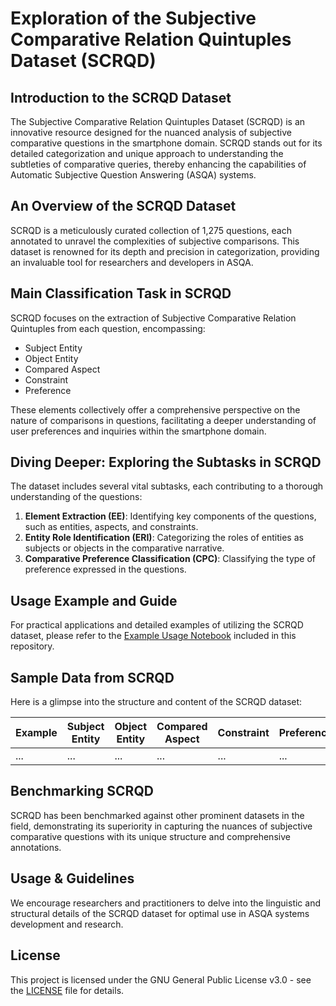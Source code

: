 # Exploration of the Subjective Comparative Relation Quintuples Dataset (SCRQD)

## Introduction to the SCRQD Dataset
The Subjective Comparative Relation Quintuples Dataset (SCRQD) is an innovative resource designed for the nuanced analysis of subjective comparative questions in the smartphone domain. SCRQD stands out for its detailed categorization and unique approach to understanding the subtleties of comparative queries, thereby enhancing the capabilities of Automatic Subjective Question Answering (ASQA) systems.

## An Overview of the SCRQD Dataset
SCRQD is a meticulously curated collection of 1,275 questions, each annotated to unravel the complexities of subjective comparisons. This dataset is renowned for its depth and precision in categorization, providing an invaluable tool for researchers and developers in ASQA.

## Main Classification Task in SCRQD
SCRQD focuses on the extraction of Subjective Comparative Relation Quintuples from each question, encompassing:

- Subject Entity
- Object Entity
- Compared Aspect
- Constraint
- Preference

These elements collectively offer a comprehensive perspective on the nature of comparisons in questions, facilitating a deeper understanding of user preferences and inquiries within the smartphone domain.

## Diving Deeper: Exploring the Subtasks in SCRQD
The dataset includes several vital subtasks, each contributing to a thorough understanding of the questions:

1. **Element Extraction (EE)**: Identifying key components of the questions, such as entities, aspects, and constraints.
2. **Entity Role Identification (ERI)**: Categorizing the roles of entities as subjects or objects in the comparative narrative.
3. **Comparative Preference Classification (CPC)**: Classifying the type of preference expressed in the questions.

## Usage Example and Guide
For practical applications and detailed examples of utilizing the SCRQD dataset, please refer to the [Example Usage Notebook](./ExampleUsage.ipynb) included in this repository.


## Sample Data from SCRQD
Here is a glimpse into the structure and content of the SCRQD dataset:

| Example | Subject Entity | Object Entity | Compared Aspect | Constraint | Preference |
| ------- | -------------- | ------------- | --------------- | ---------- | ---------- |
| ...     | ...            | ...           | ...             | ...        | ...        |

## Benchmarking SCRQD
SCRQD has been benchmarked against other prominent datasets in the field, demonstrating its superiority in capturing the nuances of subjective comparative questions with its unique structure and comprehensive annotations.

## Usage & Guidelines
We encourage researchers and practitioners to delve into the linguistic and structural details of the SCRQD dataset for optimal use in ASQA systems development and research.

## License
This project is licensed under the GNU General Public License v3.0 - see the [LICENSE](LICENSE) file for details.
